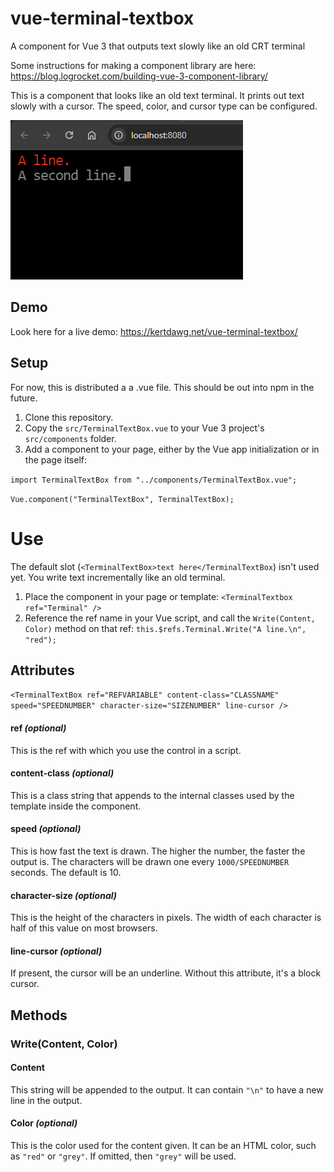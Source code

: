 # vue-terminal-textbox
A component for Vue 3 that outputs text slowly like an old CRT terminal

Some instructions for making a component library are here: https://blog.logrocket.com/building-vue-3-component-library/

This is a component that looks like an old text terminal.  It prints out text slowly with a cursor.  The speed, color, and cursor type can be configured.

![Screenshot](docs/Screenshot.png)


## Demo

Look here for a live demo: https://kertdawg.net/vue-terminal-textbox/


## Setup

For now, this is distributed a a .vue file.  This should be out into npm in the future.

1. Clone this repository.
1. Copy the `src/TerminalTextBox.vue` to your Vue 3 project's `src/components` folder.
1. Add a component to your page, either by the Vue app initialization or in the page itself:

`import TerminalTextBox from "../components/TerminalTextBox.vue";`

`Vue.component("TerminalTextBox", TerminalTextBox);`


# Use

The default slot (`<TerminalTextBox>text here</TerminalTextBox`) isn't used yet.  You write text incrementally like an old terminal.

1. Place the component in your page or template: `<TerminalTextbox ref="Terminal" />`
2. Reference the ref name in your Vue script, and call the `Write(Content, Color)` method on that ref: `this.$refs.Terminal.Write("A line.\n", "red");`


##  Attributes

`<TerminalTextBox ref="REFVARIABLE" content-class="CLASSNAME" speed="SPEEDNUMBER" character-size="SIZENUMBER" line-cursor />`

#### ref _(optional)_
This is the ref with which you use the control in a script.

#### content-class _(optional)_
This is a class string that appends to the internal classes used by the template inside the component.

#### speed _(optional)_
This is how fast the text is drawn.  The higher the number, the faster the output is.  The characters will be drawn one every `1000/SPEEDNUMBER` seconds.  The default is 10.

#### character-size _(optional)_
This is the height of the characters in pixels.  The width of each character is half of this value on most browsers.

#### line-cursor _(optional)_
If present, the cursor will be an underline.  Without this attribute, it's a block cursor.


## Methods

### Write(Content, Color)

#### Content
This string will be appended to the output.  It can contain `"\n"` to have a new line in the output.

#### Color _(optional)_
This is the color used for the content given.  It can be an HTML color, such as `"red"` or `"grey"`.  If omitted, then `"grey"` will be used.

